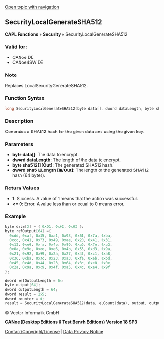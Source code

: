 [Open topic with navigation](../../../../../CANoeDEFamily.htm#Topics/CAPLFunctions/Security/Functions/CAPLfunctionSecurityLocalGenerateSHA512.md)

## SecurityLocalGenerateSHA512

**CAPL Functions** » **Security** » SecurityLocalGenerateSHA512

### Valid for:
- CANoe DE
- CANoe4SW DE

### Note
Replaces LocalSecurityGenerateSHA512.

### Function Syntax

```c
long SecurityLocalGenerateSHA512(byte data[], dword dataLength, byte sha512[], dword sha512Length)
```

### Description
Generates a SHA512 hash for the given data and using the given key.

### Parameters

- **byte data[]**: The data to encrypt.
- **dword dataLength**: The length of the data to encrypt.
- **byte sha512[] [Out]**: The generated SHA512 hash.
- **dword sha512Length [In/Out]**: The length of the generated SHA512 hash (64 bytes).

### Return Values

- **1**: Success. A value of 1 means that the action was successful.
- **<= 0**: Error. A value less than or equal to 0 means error.

### Example

```c
byte data[3] = { 0x61, 0x62, 0x63 };
byte refOutput[64] ={
  0xdd, 0xaf, 0x35, 0xa1, 0x93, 0x61, 0x7a, 0xba,
  0xcc, 0x41, 0x73, 0x49, 0xae, 0x20, 0x41, 0x31,
  0x12, 0xe6, 0xfa, 0x4e, 0x89, 0xa9, 0x7e, 0xa2,
  0x0a, 0x9e, 0xee, 0xe6, 0x4b, 0x55, 0xd3, 0x9a,
  0x21, 0x92, 0x99, 0x2a, 0x27, 0x4f, 0xc1, 0xa8,
  0x36, 0xba, 0x3c, 0x23, 0xa3, 0xfe, 0xeb, 0xbd,
  0x45, 0x4d, 0x44, 0x23, 0x64, 0x3c, 0xe8, 0x0e,
  0x2a, 0x9a, 0xc9, 0x4f, 0xa5, 0x4c, 0xa4, 0x9f
};

dword refOutputLength = 64;
byte output[64];
dword outputLength = 64;
dword result = 255;
dword counter = 0;
result = SecurityLocalGenerateSHA512(data, elCount(data), output, outputLength);
```

© Vector Informatik GmbH

**CANoe (Desktop Editions & Test Bench Editions) Version 18 SP3**

[Contact/Copyright/License](../../../Shared/ContactCopyrightLicense.md) | [Data Privacy Notice](https://www.vector.com/int/en/company/get-info/privacy-policy/)
